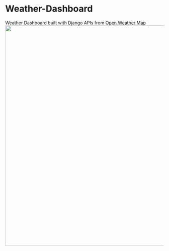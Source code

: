 # Weather-Dashboard
Weather Dashboard built with Django
APIs from <a href="https://openweathermap.org/api">Open Weather Map</a>
<img src="https://i.imgur.com/zlXDQSl.png" width="700px"></img>
